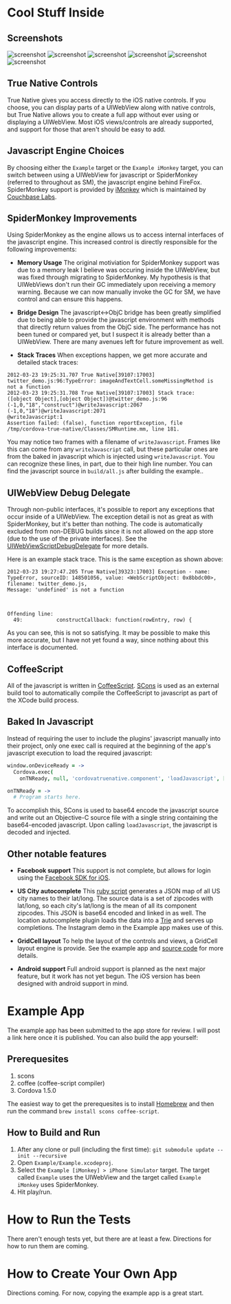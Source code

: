 # Cool Stuff Inside

## Screenshots

![screenshot](cordova-true-native-ios/raw/master/screenshots/screenshot6.png)
![screenshot](cordova-true-native-ios/raw/master/screenshots/screenshot1.png)
![screenshot](cordova-true-native-ios/raw/master/screenshots/screenshot4.png)
![screenshot](cordova-true-native-ios/raw/master/screenshots/screenshot2.png)
![screenshot](cordova-true-native-ios/raw/master/screenshots/screenshot3.png)
![screenshot](cordova-true-native-ios/raw/master/screenshots/screenshot5.png)

## True Native Controls

True Native gives you access directly to the iOS native controls. If you
choose, you can display parts of a UIWebView along with native controls, but
True Native allows you to create a full app without ever using or displaying a
UIWebView. Most iOS views/controls are already supported, and support for those
that aren't should be easy to add.

## Javascript Engine Choices

By choosing either the `Example` target or the `Example iMonkey` target, you
can switch between using a UIWebView for javascript or SpiderMonkey (referred
to throughout as SM), the javascript engine behind FireFox. SpiderMonkey
support is provided by [iMonkey](https://github.com/couchbaselabs/iMonkey)
which is maintained by [Couchbase Labs](https://github.com/couchbaselabs).

## SpiderMonkey Improvements

Using SpiderMonkey as the engine allows us to access internal interfaces of the
javascript engine. This increased control is directly responsible for the
following improvements:

* **Memory Usage** The original motiviation for SpiderMonkey support was due to
  a memory leak I believe was occuring inside the UIWebView, but was fixed
  through migrating to SpiderMonkey. My hypothesis is that UIWebViews don't run
  their GC immediately upon receiving a memory warning. Because we can now
  manually invoke the GC for SM, we have control and can ensure this happens.

* **Bridge Design** The javascript<->ObjC bridge has been greatly simplified due
  to being able to provide the javascript environment with methods that
  directly return values from the ObjC side. The performance has not been tuned
  or compared yet, but I suspect it is already better than a UIWebView. There
  are many avenues left for future improvement as well.

* **Stack Traces** When exceptions happen, we get more accurate and detailed
  stack traces:

```
2012-03-23 19:25:31.707 True Native[39107:17003] twitter_demo.js:96:TypeError: imageAndTextCell.someMissingMethod is not a function
2012-03-23 19:25:31.708 True Native[39107:17003] Stack trace:
([object Object],[object Object])@twitter_demo.js:96
(-1,0,"18","construct")@writeJavascript:2067
(-1,0,"18")@writeJavascript:2071
@writeJavascript:1
Assertion failed: (false), function reportException, file /tmp/cordova-true-native/Classes/SMRuntime.mm, line 181.
```

You may notice two frames with a filename of `writeJavascript`. Frames like
this can come from any `writeJavascript` call, but these particular ones are
from the baked in javascript which is injected using `writeJavascript`. You can
recognize these lines, in part, due to their high line number. You can find the
javascript source in `build/all.js` after building the example..

## UIWebView Debug Delegate

Through non-public interfaces, it's possible to report any exceptions that
occur inside of a UIWebView. The exception detail is not as great as with
SpiderMonkey, but it's better than nothing. The code is automatically excluded
from non-DEBUG builds since it is not allowed on the app store (due to the use
of the private interfaces). See the
[UIWebViewScriptDebugDelegate](cordova-true-native-ios/blob/master/Example/Classes/UIWebViewScriptDebugDelegate.m)
for more details.

Here is an example stack trace. This is the same exception as shown above:

```
2012-03-23 19:27:47.205 True Native[39323:17003] Exception - name: TypeError, sourceID: 148501056, value: <WebScriptObject: 0x8bbdc00>, filename: twitter_demo.js, 
Message: 'undefined' is not a function



Offending line:
  49:           constructCallback: function(rowEntry, row) {
```

As you can see, this is not so satisfying. It may be possible to make this more
accurate, but I have not yet found a way, since nothing about this interface is
documented.

## CoffeeScript

All of the javascript is written in [CoffeeScript](http://coffeescript.org/).
[SCons](http://www.scons.org/) is used as an external build tool to
automatically compile the CoffeeScript to javascript as part of the XCode build
process.

## Baked In Javascript

Instead of requiring the user to include the plugins' javascript manually into
their project, only one exec call is required at the beginning of the app's
javascript execution to load the required javascript:

```coffee
window.onDeviceReady = ->
  Cordova.exec(
    onTNReady, null, 'cordovatruenative.component', 'loadJavascript', [])

onTNReady = ->
  # Program starts here.

```

To accomplish this, SCons is used to base64 encode the javascript source and
write out an Objective-C source file with a single string containing the
base64-encoded javascript. Upon calling `loadJavascript`, the javascript is
decoded and injected.

## Other notable features

* **Facebook support** This support is not complete, but allows for login using
  the [Facebook SDK for iOS](https://github.com/facebook/facebook-ios-sdk).

* **US City autocomplete** This [ruby
  script](cordova-true-native-ios/blob/master/scripts/generate\_cities\_map.rb)
  generates a JSON map of all US city names to their lat/long. The source data
  is a set of zipcodes with lat/long, so each city's lat/long is the mean of
  all its component zipcodes. This JSON is base64 encoded and linked in as
  well. The location autocomplete plugin loads the data into a
  [Trie](https://github.com/mschulkind/ndtrie) and serves up completions. The
  Instagram demo in the Example app makes use of this.

* **GridCell layout** To help the layout of the controls and views, a GridCell
  layout engine is provide. See the example app and [source
  code](cordova-true-native-ios/blob/master/CoffeeScripts/grid\_cell\_control.coffee)
  for more details.

* **Android support** Full android support is planned as the next major
  feature, but it work has not yet begun. The iOS version has been designed
  with android support in mind.

# Example App

The example app has been submitted to the app store for review. I will post a
link here once it is published. You can also build the app yourself:

## Prerequesites

1. scons
2. coffee (coffee-script compiler)
3. Cordova 1.5.0

The easiest way to get the prerequesites is to install
[Homebrew](http://mxcl.github.com/homebrew/) and then run the command `brew
install scons coffee-script`.

## How to Build and Run

1. After any clone or pull (including the first time): `git submodule update
   --init --recursive`
2. Open `Example/Example.xcodeproj`.
3. Select the `Example [iMonkey] > iPhone Simulator` target. The target called
   `Example` uses the UIWebView and the target called `Example iMonkey` uses
   SpiderMonkey.
4. Hit play/run.

# How to Run the Tests

There aren't enough tests yet, but there are at least a few. Directions for how
to run them are coming.

# How to Create Your Own App

Directions coming. For now, copying the example app is a great start.
